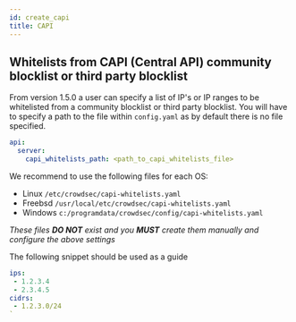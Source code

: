 ```yaml
---
id: create_capi
title: CAPI
---
```


## Whitelists from CAPI (Central API) community blocklist or third party blocklist

From version 1.5.0 a user can specify a list of IP's or IP ranges to be whitelisted from a community blocklist or third party blocklist. You will have to specify a path to the file within `config.yaml` as by default there is no file specified.

```yaml
api:
  server:
    capi_whitelists_path: <path_to_capi_whitelists_file>
```

We recommend to use the following files for each OS:

- Linux `/etc/crowdsec/capi-whitelists.yaml` 
- Freebsd `/usr/local/etc/crowdsec/capi-whitelists.yaml` 
- Windows `c:/programdata/crowdsec/config/capi-whitelists.yaml`

*These files **DO NOT** exist and you **MUST** create them manually and configure the above settings*

The following snippet should be used as a guide

```yaml
ips:
 - 1.2.3.4
 - 2.3.4.5
cidrs:
 - 1.2.3.0/24
`
